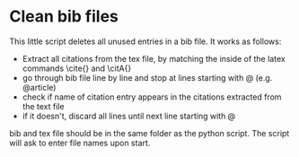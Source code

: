 # Clean bib files 

This little script deletes all unused entries in a bib file. It works as follows:

- Extract all citations from the tex file, by matching the inside of the latex commands \cite{} and \citA{}
- go through bib file line by line and stop at lines starting with @ (e.g. @article)
- check if name of citation entry appears in the citations extracted from the text file 
- if it doesn't, discard all lines until next line starting with @

bib and tex file should be in the same folder as the python script. The script will ask to enter file names upon start.